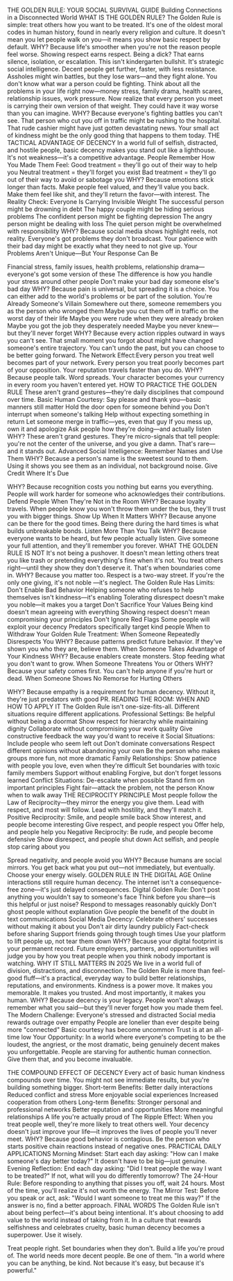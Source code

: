THE GOLDEN RULE: YOUR SOCIAL SURVIVAL GUIDE
Building Connections in a Disconnected World
WHAT IS THE GOLDEN RULE?
The Golden Rule is simple: treat others how you want to be treated. It's one of the oldest moral codes in
human history, found in nearly every religion and culture. It doesn't mean you let people walk on you—it
means you show basic respect by default.
WHY? Because life's smoother when you're not the reason people feel worse. Showing respect earns
respect. Being a dick? That earns silence, isolation, or escalation.
This isn't kindergarten bullshit. It's strategic social intelligence. Decent people get further, faster, with
less resistance. Assholes might win battles, but they lose wars—and they fight alone.
You don't know what war a person could be fighting. Think about all the problems in your life right
now—money stress, family drama, health scares, relationship issues, work pressure. Now realize that every
person you meet is carrying their own version of that weight. They could have it way worse than you can
imagine.
WHY? Because everyone's fighting battles you can't see. That person who cut you off in traffic might
be rushing to the hospital. That rude cashier might have just gotten devastating news. Your small act of
kindness might be the only good thing that happens to them today.
THE TACTICAL ADVANTAGE OF DECENCY
In a world full of selfish, distracted, and hostile people, basic decency makes you stand out like a
lighthouse. It's not weakness—it's a competitive advantage.
People Remember How You Made Them Feel:
Good treatment = they'll go out of their way to help you
Neutral treatment = they'll forget you exist
Bad treatment = they'll go out of their way to avoid or sabotage you
WHY? Because emotions stick longer than facts. Make people feel valued, and they'll value you back.
Make them feel like shit, and they'll return the favor—with interest.
The Reality Check:
Everyone Is Carrying Invisible Weight
The successful person might be drowning in debt
The happy couple might be hiding serious problems
The confident person might be fighting depression
The angry person might be dealing with loss
The quiet person might be overwhelmed with responsibility
WHY? Because social media shows highlight reels, not reality. Everyone's got problems they don't
broadcast. Your patience with their bad day might be exactly what they need to not give up.
Your Problems Aren't Unique—But Your Response Can Be

Financial stress, family issues, health problems, relationship drama—everyone's got some version of
these
The difference is how you handle your stress around other people
Don't make your bad day someone else's bad day
WHY? Because pain is universal, but spreading it is a choice. You can either add to the world's
problems or be part of the solution.
You're Already Someone's Villain
Somewhere out there, someone remembers you as the person who wronged them
Maybe you cut them off in traffic on the worst day of their life
Maybe you were rude when they were already broken
Maybe you got the job they desperately needed
Maybe you never knew—but they'll never forget
WHY? Because every action ripples outward in ways you can't see. That small moment you forgot
about might have changed someone's entire trajectory. You can't undo the past, but you can choose to
be better going forward.
The Network Effect:Every person you treat well becomes part of your network. Every
person you treat poorly becomes part of your opposition. Your reputation travels
faster than you do.
WHY? Because people talk. Word spreads. Your character becomes your currency in every room you
haven't entered yet.
HOW TO PRACTICE THE GOLDEN RULE
These aren't grand gestures—they're daily disciplines that compound over time.
Basic Human Courtesy:
Say please and thank you—basic manners still matter
Hold the door open for someone behind you
Don't interrupt when someone's talking
Help without expecting something in return
Let someone merge in traffic—yes, even that guy
If you mess up, own it and apologize
Ask people how they're doing—and actually listen
WHY? These aren't grand gestures. They're micro-signals that tell people: you're not the center of the
universe, and you give a damn. That's rare—and it stands out.
Advanced Social Intelligence:
Remember Names and Use Them
WHY? Because a person's name is the sweetest sound to them. Using it shows you see them as an
individual, not background noise.
Give Credit Where It's Due

WHY? Because recognition costs you nothing but earns you everything. People will work harder for
someone who acknowledges their contributions.
Defend People When They're Not in the Room
WHY? Because loyalty travels. When people know you won't throw them under the bus, they'll trust
you with bigger things.
Show Up When It Matters
WHY? Because anyone can be there for the good times. Being there during the hard times is what
builds unbreakable bonds.
Listen More Than You Talk
WHY? Because everyone wants to be heard, but few people actually listen. Give someone your full
attention, and they'll remember you forever.
WHAT THE GOLDEN RULE IS NOT
It's not being a pushover. It doesn't mean letting others treat you like trash or pretending everything's fine
when it's not. You treat others right—until they show they don't deserve it. That's when boundaries come
in.
WHY? Because you matter too. Respect is a two-way street. If you're the only one giving, it's not noble
—it's neglect.
The Golden Rule Has Limits:
Don't Enable Bad Behavior
Helping someone who refuses to help themselves isn't kindness—it's enabling
Tolerating disrespect doesn't make you noble—it makes you a target
Don't Sacrifice Your Values
Being kind doesn't mean agreeing with everything
Showing respect doesn't mean compromising your principles
Don't Ignore Red Flags
Some people will exploit your decency
Predators specifically target kind people
When to Withdraw Your Golden Rule Treatment:
When Someone Repeatedly Disrespects You
WHY? Because patterns predict future behavior. If they've shown you who they are, believe them.
When Someone Takes Advantage of Your Kindness
WHY? Because enablers create monsters. Stop feeding what you don't want to grow.
When Someone Threatens You or Others
WHY? Because your safety comes first. You can't help anyone if you're hurt or dead.
When Someone Shows No Remorse for Hurting Others

WHY? Because empathy is a requirement for human decency. Without it, they're just predators with
good PR.
READING THE ROOM: WHEN AND HOW TO APPLY IT
The Golden Rule isn't one-size-fits-all. Different situations require different applications.
Professional Settings:
Be helpful without being a doormat
Show respect for hierarchy while maintaining dignity
Collaborate without compromising your work quality
Give constructive feedback the way you'd want to receive it
Social Situations:
Include people who seem left out
Don't dominate conversations
Respect different opinions without abandoning your own
Be the person who makes groups more fun, not more dramatic
Family Relationships:
Show patience with people you love, even when they're difficult
Set boundaries with toxic family members
Support without enabling
Forgive, but don't forget lessons learned
Conflict Situations:
De-escalate when possible
Stand firm on important principles
Fight fair—attack the problem, not the person
Know when to walk away
THE RECIPROCITY PRINCIPLE
Most people follow the Law of Reciprocity—they mirror the energy you give them. Lead with respect,
and most will follow. Lead with hostility, and they'll match it.
Positive Reciprocity:
Smile, and people smile back
Show interest, and people become interesting
Give respect, and people respect you
Offer help, and people help you
Negative Reciprocity:
Be rude, and people become defensive
Show disrespect, and people shut down
Act selfish, and people stop caring about you

Spread negativity, and people avoid you
WHY? Because humans are social mirrors. You get back what you put out—not immediately, but
eventually. Choose your energy wisely.
GOLDEN RULE IN THE DIGITAL AGE
Online interactions still require human decency. The internet isn't a consequence-free zone—it's just
delayed consequences.
Digital Golden Rule:
Don't post anything you wouldn't say to someone's face
Think before you share—is this helpful or just noise?
Respond to messages reasonably quickly
Don't ghost people without explanation
Give people the benefit of the doubt in text communications
Social Media Decency:
Celebrate others' successes without making it about you
Don't air dirty laundry publicly
Fact-check before sharing
Support friends going through tough times
Use your platform to lift people up, not tear them down
WHY? Because your digital footprint is your permanent record. Future employers, partners, and
opportunities will judge you by how you treat people when you think nobody important is watching.
WHY IT STILL MATTERS IN 2025
We live in a world full of division, distractions, and disconnection. The Golden Rule is more than feel-
good fluff—it's a practical, everyday way to build better relationships, reputations, and environments.
Kindness is a power move. It makes you memorable. It makes you trusted. And most importantly, it
makes you human.
WHY? Because decency is your legacy. People won't always remember what you said—but they'll
never forget how you made them feel.
The Modern Challenge:
Everyone's stressed and distracted
Social media rewards outrage over empathy
People are lonelier than ever despite being more "connected"
Basic courtesy has become uncommon
Trust is at an all-time low
Your Opportunity:
In a world where everyone's competing to be the loudest, the angriest, or the most dramatic, being
genuinely decent makes you unforgettable.
People are starving for authentic human connection. Give them that, and you become invaluable.

THE COMPOUND EFFECT OF DECENCY
Every act of basic human kindness compounds over time. You might not see immediate results, but you're
building something bigger.
Short-term Benefits:
Better daily interactions
Reduced conflict and stress
More enjoyable social experiences
Increased cooperation from others
Long-term Benefits:
Stronger personal and professional networks
Better reputation and opportunities
More meaningful relationships
A life you're actually proud of
The Ripple Effect:
When you treat people well, they're more likely to treat others well. Your decency doesn't just improve
your life—it improves the lives of people you'll never meet.
WHY? Because good behavior is contagious. Be the person who starts positive chain reactions instead
of negative ones.
PRACTICAL DAILY APPLICATIONS
Morning Mindset:
Start each day asking: "How can I make someone's day better today?" It doesn't have to be big—just
genuine.
Evening Reflection:
End each day asking: "Did I treat people the way I want to be treated?" If not, what will you do
differently tomorrow?
The 24-Hour Rule:
Before responding to anything that pisses you off, wait 24 hours. Most of the time, you'll realize it's not
worth the energy.
The Mirror Test:
Before you speak or act, ask: "Would I want someone to treat me this way?" If the answer is no, find a
better approach.
FINAL WORDS
The Golden Rule isn't about being perfect—it's about being intentional. It's about choosing to add value
to the world instead of taking from it.
In a culture that rewards selfishness and celebrates cruelty, basic human decency becomes a superpower.
Use it wisely.

Treat people right. Set boundaries when they don't. Build a life you're proud of.
The world needs more decent people. Be one of them.
"In a world where you can be anything, be kind. Not because it's easy, but because it's powerful."
